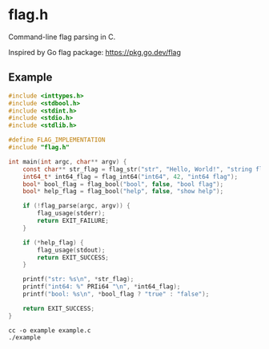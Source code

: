 flag.h
======

Command-line flag parsing in C.

Inspired by Go flag package: https://pkg.go.dev/flag

Example
-------

```c
#include <inttypes.h>
#include <stdbool.h>
#include <stdint.h>
#include <stdio.h>
#include <stdlib.h>

#define FLAG_IMPLEMENTATION
#include "flag.h"

int main(int argc, char** argv) {
    const char** str_flag = flag_str("str", "Hello, World!", "string flag");
    int64_t* int64_flag = flag_int64("int64", 42, "int64 flag");
    bool* bool_flag = flag_bool("bool", false, "bool flag");
    bool* help_flag = flag_bool("help", false, "show help");

    if (!flag_parse(argc, argv)) {
        flag_usage(stderr);
        return EXIT_FAILURE;
    }

    if (*help_flag) {
        flag_usage(stdout);
        return EXIT_SUCCESS;
    }

    printf("str: %s\n", *str_flag);
    printf("int64: %" PRIi64 "\n", *int64_flag);
    printf("bool: %s\n", *bool_flag ? "true" : "false");

    return EXIT_SUCCESS;
}
```

    cc -o example example.c
    ./example
